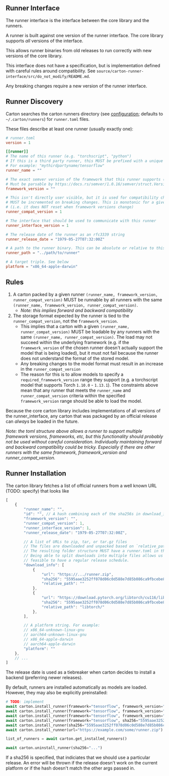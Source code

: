 ## Runner Interface

The runner interface is the interface between the core library and the runners.

A runner is built against one version of the runner interface. The core library supports *all* versions of the interface.

This allows runner binaries from old releases to run correctly with new versions of the core library.

This interface does not have a specification, but is implementation defined with careful rules around compatibility. See `source/carton-runner-interface/src/do_not_modify/README.md`.

Any breaking changes require a new version of the runner interface.

## Runner Discovery

Carton searches the carton runners directory (see [configuration](/docs/config.md); defaults to `~/.carton/runners`) for `runner.toml` files.

These files describe at least one runner (usually exactly one):

```toml
# runner.toml
version = 1

[[runner]]
# The name of this runner (e.g. "torchscript", "python")
# If this is a third party runner, this MUST be prefixed with a unique namespace followed by a forward slash
# For example: "mythirdpartyname/tensorflow"
runner_name = ""

# The exact semver version of the framework that this runner supports (e.g. "1.13.1", "3.6.0")
# Must be parsable by https://docs.rs/semver/1.0.16/semver/struct.Version.html
framework_version = ""

# This isn't directly user visible, but it is used for compatibility checks.
# MUST be incremented on breaking changes. This is monotonic for a given `runner_name`
# (i.e. it does NOT reset when framework versions change)
runner_compat_version = 1

# The interface that should be used to communicate with this runner
runner_interface_version = 1

# The release date of the runner as an rfc3339 string
runner_release_date = "1979-05-27T07:32:00Z"

# A path to the runner binary. This can be absolute or relative to this file
runner_path = "../path/to/runner"

# A target triple. See below
platform = "x86_64-apple-darwin"
```

## Rules


1. A carton packed by a given runner `(runner_name, framework_version, runner_compat_version)` MUST be runnable by all runners with the same `(runner_name, framework_version, runner_compat_version)`.
    - *Note: this implies forward and backward compatibility*
2. The storage format expected by the runner is tied to the `runner_compat_version`, not the `framework_version`.
    - This implies that a carton with a given `(runner_name, runner_compat_version)` MUST be loadable by any runners with the same `(runner_name, runner_compat_version)`. The load may not succeed within the underlying framework (e.g. if the `framework_version` of the chosen runner doesn't actually support the model that is being loaded), but it must not fail because the runner does not understand the format of the stored model.
    - Any breaking changes to the model format must result in an increase in the `runner_compat_version`
    - The reason for this is to allow models to specify a `required_framework_version` range they support (e.g. a torchscript model that supports Torch `1.10.0` - `1.13.1`). The constraints above mean that any runner that meets the `runner_name` and `runner_compat_version` criteria within the specified `framework_version` range should be able to load the model.

Because the core carton library includes implementations of all versions of the runner_interface, any carton that was packaged by an official release can *always* be loaded in the future.

*Note: the toml structure above allows a runner to support multiple framework versions, frameworks, etc, but this functionality should probably not be used without careful consideration. Individually maintaining forward and backward compatibility could be tricky. Especially if there are other runners with the same framework, framework_version and runner_compat_version.*


## Runner Installation

The carton library fetches a list of official runners from a well known URL (TODO: specify) that looks like

```js
[
    {
        "runner_name": "",
        "id": "", // A hash combining each of the sha256s in download_info. This is an implementation detail that could change
        "framework_version": "",
        "runner_compat_version": 1,
        "runner_interface_version": 1,
        "runner_release_date": "1979-05-27T07:32:00Z",

        // A list of URLs to zip, tar, or tar.gz files
        // The files are downloaded and unpacked based on `relative_path` below
        // The resulting folder structure MUST have a runner.toml in the root directory
        // Being able to split downloads into multiple files allows us to keep releases small and makes it more
        // feasible to have a regular release schedule.
        "download_info": [
            {
                "url": "https://.../runner.zip",
                "sha256": "5595aae3252ff078d06c0d588e7d85b086ca9fbcebe8dda047f07bb35d4527b0",
                "relative_path": ""
            },
            {
                "url": "https://download.pytorch.org/libtorch/cu116/libtorch-shared-with-deps-1.13.1%2Bcu116.zip",
                "sha256": "5595aae3252ff078d06c0d588e7d85b086ca9fbcebe8dda047f07bb35d4527b0",
                "relative_path": "libtorch/"
            },
        ],

        // A platform string. For example:
        // x86_64-unknown-linux-gnu
        // aarch64-unknown-linux-gnu
        // x86_64-apple-darwin
        // aarch64-apple-darwin
        "platform": ""
    },
    // ...
]
```


The release date is used as a tiebreaker when carton decides to install a backend (preferring newer releases).

By default, runners are installed automatically as models are loaded. However, they may also be explicitly preinstalled:

```py
# TODO: implement
await carton.install_runner(framework="tensorflow", framework_version="2.1.0")
await carton.install_runner(framework="tensorflow", framework_version="2.1.0", runner_compat_version=1)
await carton.install_runner(framework="tensorflow", framework_version="2.1.0", sha256="5595aae3252ff078d06c0d588e7d85bcebe8dda0...")
await carton.install_runner(framework="tensorflow", sha256="5595aae3252ff078d06c0d588e7d85b086ca9fbcebe8dda0...")
await carton.install_runner(sha256="5595aae3252ff078d06c0d588e7d85b086ca9fbcebe8dda0...")
await carton.install_runner(url="https://example.com/some/runner.zip")

list_of_runners = await carton.get_installed_runners()

await carton.uninstall_runner(sha256="...")
```

If a sha256 is specified, that indiciates that we should use a particular release. An error will be thrown if the release doesn't work on the current platform or if the hash doesn't match the other args passed in.

